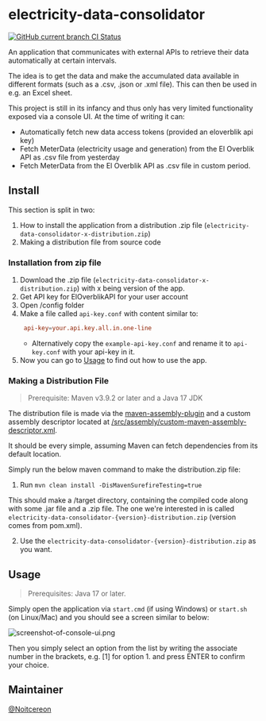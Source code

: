 

# electricity-data-consolidator
[![GitHub current branch CI Status](https://github.com/Noitcereon/electricity-data-consolidator/actions/workflows/maven.yml/badge.svg)](https://github.com/Noitcereon/electricity-data-consolidator/actions/workflows/maven.yml)

An application that communicates with external APIs to retrieve their data automatically at certain intervals.

The idea is to get the data and make the accumulated data available in different formats (such as a .csv, .json or .xml file). This can then be used in e.g. an Excel sheet.

This project is still in its infancy and thus only has very limited functionality exposed via a console UI. At the time of writing it can:

- Automatically fetch new data access tokens (provided an eloverblik api key)
- Fetch MeterData (electricity usage and generation) from the El Overblik API as .csv file from yesterday
- Fetch MeterData from the El Overblik API as .csv file in custom period.

## Install
This section is split in two: 
1. How to install the application from a distribution .zip file (`electricity-data-consolidator-x-distribution.zip`)
2. Making a distribution file from source code

### Installation from zip file

1. Download the .zip file (`electricity-data-consolidator-x-distribution.zip`) with x being version of the app.
2. Get API key for ElOverblikAPI for your user account
3. Open /config folder
4. Make a file called `api-key.conf` with content similar to:
   ```conf
    api-key=your.api.key.all.in.one-line
    ```
   * Alternatively copy the `example-api-key.conf` and rename it to `api-key.conf` with your api-key in it.
5. Now you can go to [Usage](#usage) to find out how to use the app.

### Making a Distribution File
> Prerequisite: Maven v3.9.2 or later and a Java 17 JDK

The distribution file is made via the [maven-assembly-plugin](https://maven.apache.org/plugins/maven-assembly-plugin/assembly.html) and a 
custom assembly descriptor located at [/src/assembly/custom-maven-assembly-descriptor.xml](/src/assembly/custom-maven-assembly-descriptor.xml).

It should be every simple, assuming Maven can fetch dependencies from its default location.

Simply run the below maven command to make the distribution.zip file:

1. Run `mvn clean install -DisMavenSurefireTesting=true`

This should make a /target directory, containing the compiled code along with some .jar file and a .zip file.
The one we're interested in is called `electricity-data-consolidator-{version}-distribution.zip` (version comes from pom.xml).

2. Use the `electricity-data-consolidator-{version}-distribution.zip` as you want.

## Usage
> Prerequisites: Java 17 or later.

Simply open the application via `start.cmd` (if using Windows) or `start.sh` (on Linux/Mac) and you should
see a screen similar to below:

![screenshot-of-console-ui.png](Documentation/assets/main-readme/screenshot-of-console-ui.png)

Then you simply select an option from the list by writing the associate number in the brackets, e.g. [1] for option 1.
and press ENTER to confirm your choice.

## Maintainer
[@Noitcereon](https://github.com/Noitcereon/)
